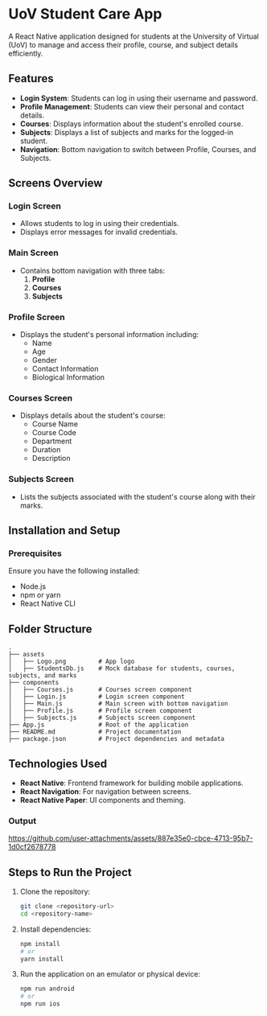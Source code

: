 # UoV Student Care App

A React Native application designed for students at the University of Virtual (UoV) to manage and access their profile, course, and subject details efficiently.

## Features

- **Login System**: Students can log in using their username and password.
- **Profile Management**: Students can view their personal and contact details.
- **Courses**: Displays information about the student's enrolled course.
- **Subjects**: Displays a list of subjects and marks for the logged-in student.
- **Navigation**: Bottom navigation to switch between Profile, Courses, and Subjects.

## Screens Overview

### Login Screen
- Allows students to log in using their credentials.
- Displays error messages for invalid credentials.

### Main Screen
- Contains bottom navigation with three tabs:
  1. **Profile**
  2. **Courses**
  3. **Subjects**

### Profile Screen
- Displays the student's personal information including:
  - Name
  - Age
  - Gender
  - Contact Information
  - Biological Information

### Courses Screen
- Displays details about the student's course:
  - Course Name
  - Course Code
  - Department
  - Duration
  - Description

### Subjects Screen
- Lists the subjects associated with the student's course along with their marks.

## Installation and Setup

### Prerequisites

Ensure you have the following installed:
- Node.js
- npm or yarn
- React Native CLI

## Folder Structure

```plaintext
.
├── assets
│   ├── Logo.png         # App logo
│   ├── StudentsDb.js    # Mock database for students, courses, subjects, and marks
├── components
│   ├── Courses.js       # Courses screen component
│   ├── Login.js         # Login screen component
│   ├── Main.js          # Main screen with bottom navigation
│   ├── Profile.js       # Profile screen component
│   ├── Subjects.js      # Subjects screen component
├── App.js               # Root of the application
├── README.md            # Project documentation
├── package.json         # Project dependencies and metadata
```

## Technologies Used

- **React Native**: Frontend framework for building mobile applications.
- **React Navigation**: For navigation between screens.
- **React Native Paper**: UI components and theming.

### Output

https://github.com/user-attachments/assets/887e35e0-cbce-4713-95b7-1d0cf2678778


## Steps to Run the Project

1. Clone the repository:
   ```bash
   git clone <repository-url>
   cd <repository-name>
   ```

2. Install dependencies:
   ```bash
   npm install
   # or
   yarn install
   ```

3. Run the application on an emulator or physical device:
   ```bash
   npm run android
   # or
   npm run ios
   ```
